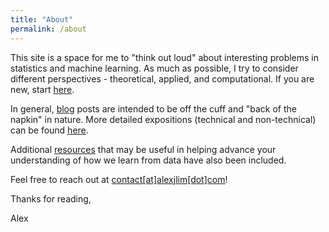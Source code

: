 ```yaml
---
title: "About"
permalink: /about
---
```


This site is a space for me to "think out loud" about interesting problems in statistics and machine learning. As much as possible, I try to consider different perspectives - theoretical, applied, and computational. If you are new, start [here](https://alexjlim.com/primers).

In general, [blog](https://blog.alexjlim.com) posts are intended to be off the cuff and "back of the napkin" in nature. More detailed expositions (technical and non-technical) can be found [here](https://alexjlim.com/essays).

Additional [resources](https://alexjlim.com/resources) that may be useful in helping advance your understanding of how we learn from data have also been included.

Feel free to reach out at [contact[at]alexjlim[dot]com](mailto:contact@alexjlim.com)!

Thanks for reading,

Alex
